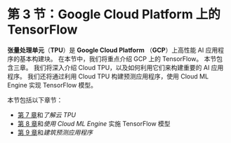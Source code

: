 # 第 3 节：Google Cloud Platform 上的 TensorFlow

**张量处理单元**（**TPU**）是 **Google Cloud Platform** （**GCP**）上高性能 AI 应用程序的基本构建块。 在本节中，我们将重点介绍 GCP 上的 TensorFlow。 本节包含三章。 我们将深入介绍 Cloud TPU，以及如何利用它们来构建重要的 AI 应用程序。 我们还将通过利用 Cloud TPU 构建预测应用程序，使用 Cloud ML Engine 实现 TensorFlow 模型。

本节包括以下章节：

*   [第 7 章](../Text/07.html)和*了解云 TPU*
*   [第 8 章](../Text/08.html)和*使用 Cloud ML Engine* 实施 TensorFlow 模型
*   [第 9 章](../Text/09.html)和*建筑预测应用程序*
